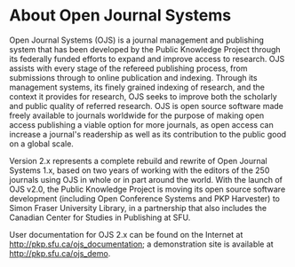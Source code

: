# About Open Journal Systems

Open Journal Systems (OJS) is a journal management and publishing system that has been developed by the Public Knowledge Project through its federally funded efforts to expand and improve access to research. OJS assists with every stage of the refereed publishing process, from submissions through to online publication and indexing. Through its management systems, its finely grained indexing of research, and the context it provides for research, OJS seeks to improve both the scholarly and public quality of referred research. OJS is open source software made freely available to journals worldwide for the purpose of making open access publishing a viable option for more journals, as open access can increase a journal's readership as well as its contribution to the public good on a global scale.

Version 2.x represents a complete rebuild and rewrite of Open Journal Systems 1.x, based on two years of working with the editors of the 250 journals using OJS in whole or in part around the world. With the launch of OJS v2.0, the Public Knowledge Project is moving its open source software development (including Open Conference Systems and PKP Harvester) to Simon Fraser University Library, in a partnership that also includes the Canadian Center for Studies in Publishing at SFU.

User documentation for OJS 2.x can be found on the Internet at http://pkp.sfu.ca/ojs_documentation; a demonstration site is available at http://pkp.sfu.ca/ojs_demo.

